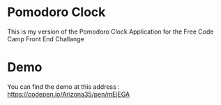 # Pomodoro Clock
This is my version of the Pomodoro Clock Application for the Free Code Camp Front End Challange

# Demo 
You can find the demo at this address : https://codepen.io/Arizona35/pen/mEjEGA
